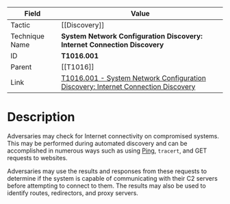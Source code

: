 
|Field|Value|
|---|---|
|Tactic|[[Discovery]]|
|Technique Name|**System Network Configuration Discovery: Internet Connection Discovery**|
|ID|**T1016.001**|
|Parent|[[T1016]]|
|Link|[T1016.001 - System Network Configuration Discovery: Internet Connection Discovery](https://attack.mitre.org/techniques/T1016/001)|

# Description

Adversaries may check for Internet connectivity on compromised systems. This may be performed during automated discovery and can be accomplished in numerous ways such as using [Ping](https://attack.mitre.org/software/S0097), <code>tracert</code>, and GET requests to websites.

Adversaries may use the results and responses from these requests to determine if the system is capable of communicating with their C2 servers before attempting to connect to them. The results may also be used to identify routes, redirectors, and proxy servers.